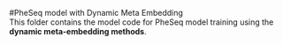 #PheSeq model with Dynamic Meta Embedding  
This folder contains the model code for PheSeq model training using the **dynamic meta-embedding methods**.
